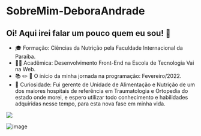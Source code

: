 # SobreMim-DeboraAndrade

## Oi! Aqui irei falar um pouco quem eu sou! :slightly_smiling_face: 

* :mortar_board: Formação: Ciências da Nutrição pela Faculdade Internacional da Paraíba.
* :woman_technologist: Acadêmica: Desenvolvimento Front-End na Escola de Tecnologia Vai na Web.
* :books: :pencil2: :rocket: O início da minha jornada na programação: Fevereiro/2022.
* :mag_right: Curiosidade: Fui gerente de Unidade de Alimentação e Nutrição de um dos maiores hospitais de referência em Traumatologia e Ortopedia do estado onde morei, e espero utilizar todo conhecimento e habilidades adquiridas nesse tempo, para esta nova fase em minha vida.

<img src="{[Badge](https://img.shields.io/badge/GitHub-100000?style=for-the-badge&logo=github&logoColor=white)" />

![image]({https://img.shields.io/badge/GitHub-100000?style=for-the-badge&logo=github&logoColor=white})
